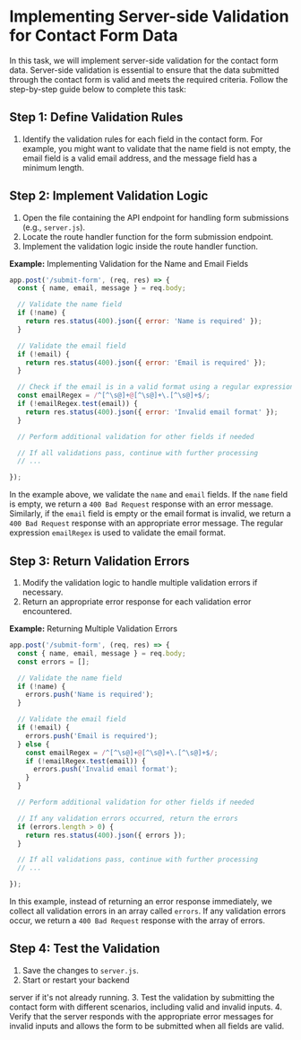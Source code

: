 # Implementing Server-side Validation for Contact Form Data

In this task, we will implement server-side validation for the contact form data. Server-side validation is essential to ensure that the data submitted through the contact form is valid and meets the required criteria. Follow the step-by-step guide below to complete this task:

## Step 1: Define Validation Rules

1. Identify the validation rules for each field in the contact form. For example, you might want to validate that the name field is not empty, the email field is a valid email address, and the message field has a minimum length.

## Step 2: Implement Validation Logic

1. Open the file containing the API endpoint for handling form submissions (e.g., `server.js`).
2. Locate the route handler function for the form submission endpoint.
3. Implement the validation logic inside the route handler function.

**Example:** Implementing Validation for the Name and Email Fields

```javascript
app.post('/submit-form', (req, res) => {
  const { name, email, message } = req.body;

  // Validate the name field
  if (!name) {
    return res.status(400).json({ error: 'Name is required' });
  }

  // Validate the email field
  if (!email) {
    return res.status(400).json({ error: 'Email is required' });
  }

  // Check if the email is in a valid format using a regular expression
  const emailRegex = /^[^\s@]+@[^\s@]+\.[^\s@]+$/;
  if (!emailRegex.test(email)) {
    return res.status(400).json({ error: 'Invalid email format' });
  }

  // Perform additional validation for other fields if needed

  // If all validations pass, continue with further processing
  // ...

});
```

In the example above, we validate the `name` and `email` fields. If the `name` field is empty, we return a `400 Bad Request` response with an error message. Similarly, if the `email` field is empty or the email format is invalid, we return a `400 Bad Request` response with an appropriate error message. The regular expression `emailRegex` is used to validate the email format.

## Step 3: Return Validation Errors

1. Modify the validation logic to handle multiple validation errors if necessary.
2. Return an appropriate error response for each validation error encountered.

**Example:** Returning Multiple Validation Errors

```javascript
app.post('/submit-form', (req, res) => {
  const { name, email, message } = req.body;
  const errors = [];

  // Validate the name field
  if (!name) {
    errors.push('Name is required');
  }

  // Validate the email field
  if (!email) {
    errors.push('Email is required');
  } else {
    const emailRegex = /^[^\s@]+@[^\s@]+\.[^\s@]+$/;
    if (!emailRegex.test(email)) {
      errors.push('Invalid email format');
    }
  }

  // Perform additional validation for other fields if needed

  // If any validation errors occurred, return the errors
  if (errors.length > 0) {
    return res.status(400).json({ errors });
  }

  // If all validations pass, continue with further processing
  // ...

});
```

In this example, instead of returning an error response immediately, we collect all validation errors in an array called `errors`. If any validation errors occur, we return a `400 Bad Request` response with the array of errors.

## Step 4: Test the Validation

1. Save the changes to `server.js`.
2. Start or restart your backend

 server if it's not already running.
3. Test the validation by submitting the contact form with different scenarios, including valid and invalid inputs.
4. Verify that the server responds with the appropriate error messages for invalid inputs and allows the form to be submitted when all fields are valid.

